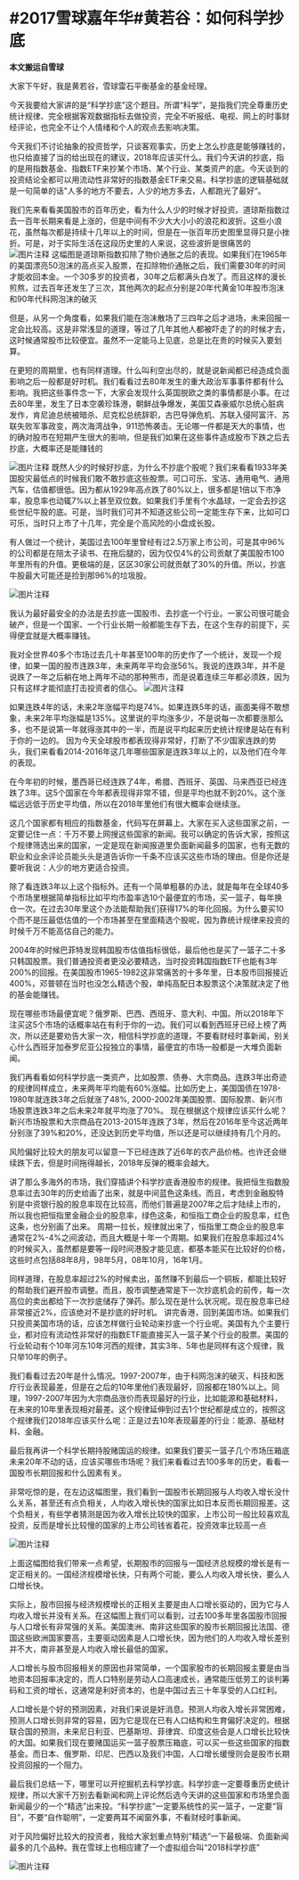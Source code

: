 # #2017雪球嘉年华#黄若谷：如何科学抄底

**本文搬运自雪球**


大家下午好，我是黄若谷，雪球雷石平衡基金的基金经理。

今天我要给大家讲的是“科学抄底”这个题目。所谓“科学”，是指我们完全尊重历史统计规律、完全根据客观数据指标去做投资，完全不听报纸、电视、网上的时事财经评论，也完全不让个人情绪和个人的观点去影响决策。

今天我们不讨论抽象的投资哲学，只谈客观事实，历史上怎么抄底是能够赚钱的，也只给直接了当的给出现在的建议，2018年应该买什么。我们今天讲的抄底，指的是用指数基金、指数ETF来抄某个市场、某个行业、某类资产的底。今天谈到的投资结论全都可以用流动性非常好的指数基金ETF来交易。科学抄底的逻辑基础就是一句简单的话"人多的地方不要去，人少的地方多去，人都跑光了最好“。

我们先来看看美国股市的百年历史，看为什么人少的时候才好投资。道琼斯指数过去一百年长期来看是上涨的，但是中间有不少大大小小的浪花和波折。这些小浪花，虽然每次都是持续十几年以上的时间，但是在一张百年历史图里显得只是小挫折。可是，对于实际生活在这段历史里的人来说，这些波折是很痛苦的
![图片注释](http://storage-uqer.datayes.com/59b8f82c198cb50106be0e0a/44214e94-dee5-11e7-82c3-0242ac140002)
这幅图是道琼斯指数扣除了物价通胀之后的表现。如果我们在1965年的美国漂亮50泡沫的高点买入股票，在扣除物价通胀之后，我们需要30年的时间才能收回本金。一个30多岁的投资者，30年之后都满头白发了。而且这样的漫长煎熬，过去百年还发生了三次，其他两次的起点分别是20年代黄金10年股市泡沫和90年代科网泡沫的破灭

但是，从另一个角度看，如果我们能在泡沫散场了三四年之后才进场，未来回报一定会比较高。这是非常浅显的道理，等过了几年其他人都被吓走了的的时候才去，这时候通常股市比较便宜。虽然不一定能马上见底，总是比在贵的时候买入要划算。

在更短的周期里，也有同样道理。什么叫利空出尽的，就是说新闻都已经造成负面影响之后一般都是好时机。我们看看过去80年发生的重大政治军事事件都有什么影响。我把这些事件念一下，大家会发现什么英国脱欧之类的事情都是小事。在过去80年里，发生了日本空袭珍珠港，朝鲜战争爆发，美国艾森豪威尔总统心脏病发作，肯尼迪总统被暗杀、尼克松总统辞职，古巴导弹危机、苏联入侵阿富汗、苏联失败军事政变，两次海湾战争，911恐怖袭击。无论哪一件都是天大的事情，也的确对股市在短期产生很大的影响，但是我们如果在这些事件造成股市下跌之后去抄底，大概率还是能赚钱的

![图片注释](http://storage-uqer.datayes.com/59b8f82c198cb50106be0e0a/807be890-dee5-11e7-82c3-0242ac140002)
既然人少的时候好抄底，为什么不抄底个股呢？我们来看看1933年美国股灾最低点的时候我们敢不敢抄底这些股票。可口可乐、宝洁、通用电气、通用汽车，估值都很低。因为都从1929年高点跌了80%以上，很多都是1倍以下市净率，股息率也动辄7%以上甚至双位数。如果我们手里有个水晶球，一定会去抄这些世纪牛股的底。可是，当时我们可并不知道这些公司一定能生存下来，比如可口可乐，当时只上市了十几年，完全是个高风险的小盘成长股。 

有人做过一个统计，美国过去100年里曾经有过2.5万家上市公司，可是其中96%的公司都是在陪太子读书、在拖后腿的，因为仅仅4%的公司贡献了美国股市100年里所有的升值。更极端的是，区区30家公司就贡献了30%的升值。所以，抄底牛股最大可能还是捡到那96%的垃圾股。

![图片注释](http://storage-uqer.datayes.com/59b8f82c198cb50106be0e0a/9970089a-dee5-11e7-82c3-0242ac140002)

我认为最好最安全的办法是去抄底一国股市、去抄底一个行业。一家公司很可能会破产，但是一个国家、一个行业长期一般都能生存下去，在这个生存的前提下，买得便宜就是大概率赚钱。 

我对全世界40多个市场过去几十年甚至100年的历史作了一个统计，发现一个规律，如果一国的股市连跌3年，未来两年平均会涨56%。我说的连跌3年，并不是说跌了一年之后躺在地上两年不动的那种熊市，而是说着连续三年都必须跌，因为只有这样才能彻底打击投资者的信心。 
![图片注释](http://storage-uqer.datayes.com/59b8f82c198cb50106be0e0a/b46347b6-dee5-11e7-ba0d-0242ac140002)

如果连跌4年的话，未来2年涨幅平均是74%。如果连跌5年的话，画面美得不敢想象，未来2年平均涨幅是135%。这里说的平均涨多少，不是说每一次都要涨那么多，也不是说第一年就得涨其中的一半，而是说平均起来历史统计规律是站在有利于你的一边的。 因为今天全球股市都表现得非常好，打断了不少国家连跌的势头，我们来看看2014-2016年这几年哪些国家是连跌3年以上的，以及他们在今年的表现。 

在今年初的时候，墨西哥已经连跌了4年，希腊、西班牙、英国、马来西亚已经连跌了3年。这5个国家在今年都表现得非常不错，但是平均也就不到20%。这个涨幅远远低于历史平均值，所以在2018年里他们有很大概率会继续涨。 

这几个国家都有相应的指数基金，代码写在屏幕上。大家在买入这些国家之前，一定要记住一点：千万不要上网搜这些国家的新闻。我可以确定的告诉大家，按照这个规律筛选出来的国家，一定是现在新闻报道里负面新闻最多的国家，也有无数的职业和业余评论员能头头是道告诉你一千条不应该买这些市场的理由。但是你还是要听我说：人少的地方更适合投资。 

除了看连跌3年以上这个指标外。还有一个简单粗暴的办法，就是每年在全球40多个市场里根据简单指标比如平均市盈率选10个最便宜的市场，买一篮子，每年换仓一次。在过去30年里这个办法能帮助我们获得17%的年化回报。为什么要买10个而不是压最低估值的一个市场甚至在里面精选个股呢，因为靠统计规律来投资的时候千万不能高估自己的能力。 

2004年的时候巴菲特发现韩国股市估值指标很低，最后他也是买了一篮子二十多只韩国股票。我们普通投资者更没必要精选，当时投资韩国指数ETF也能有3年200%的回报。在美国股市1965-1982这非常痛苦的十多年里，日本股市回报接近400%，邓普顿在当时也没怎么精选个股，单纯高配日本股票这个决策就决定了他的基金能赚钱。 

现在哪些市场最便宜呢？俄罗斯、巴西、西班牙、意大利、中国。所以2018年下注买这5个市场的话概率站在有利于你的一边。我们可以看到西班牙已经上榜了两次，所以还是要劝告大家一次，相信科学抄底的道理，不要看财经时事新闻，别关心什么西班牙加泰罗尼亚公投独立的事情，最便宜的市场一般都是一大堆负面新闻。 

我们再看看如何科学抄底一类资产，比如股票、债券、大宗商品。连跌3年出奇迹的规律同样成立，未来两年平均能有60%涨幅。比如历史上，美国国债在1978-1980年就连跌3年之后就涨了48%, 2000-2002年美国股票、国际股票、新兴市场股票连跌3年之后未来2年就平均涨了70%。 现在根据这个规律应该买什么呢？新兴市场股票和大宗商品在2013-2015年连跌了3年，然后在2016年至今这近两年分别涨了39%和20%，还没达到历史平均值，所以还是可以继续持有几个月的。 

风险偏好比较大的朋友可以留意一下已经连跌了近6年的农产品价格。也许还会继续跌下去，但是时间拖得越长，2018年反弹的概率会越大。 

讲了那么多海外的市场，我们穿插讲个科学抄底香港股市的规律。我把恒生指数股息率过去30年的历史给画了出来，就是中间蓝色这条线。而且，考虑到金融股特别是中资银行股的股息率现在比较高，而他们普遍是2007年之后才陆续上市的，所以我也把恒指里金融企业的股息率，绿色这条，和恒指工商企业的股息率，红色这条，也分别画了出来。 周期一拉长，规律就出来了，恒指里工商企业的股息率通常在2%-4%之间波动，而且大概是十年一个周期。如果我们在股息率超过4%的时候买入，虽然都是要等一段时间港股才能见底，都基本能买在比较好的价格，这些时点包括88年8月，98年5月，08年10月，16年1月。 

同样道理，在股息率超过2%的时候卖出，虽然赚不到最后一个铜板，都能比较好的帮助我们避开股市调整。而且，股市调整通常是下一次抄底机会的前传，每一次高位的卖出都给下一次抄底储存了弹药。那么现在是什么状况呢。现在股息率已经非常接近2%，应该绝对不是抄底的好时机。 讲完香港，回到美国市场。如果我们只投资美国市场的话，应该怎样做行业轮动来抄底一个行业呢。美国有九个主要行业，都对应有流动性非常好的指数ETF能直接买入一篮子某个行业的股票。美国的行业轮动有个10年河东10年河西的规律，其实3年、5年也是同样有这个规律，我只举10年的例子。 

我们看看过去20年是什么情况。1997-2007年，由于科网泡沫的破灭，科技和医疗行业表现最差，但是在之后的10年里他们表现最好，回报都在180%以上。同理，1997-2007年因为大宗商品涨价而表现最好的行业，比如能源和基础材料，在未来的10年里表现相对最差。这个规律延伸到过去1个世纪都是成立的，按照这个规律我们2018年应该买什么呢：正是过去10年表现最差的行业：能源、基础材料、金融。 

最后我再讲一个科学长期持股赌国运的规律。如果我们要买一篮子几个市场压箱底未来20年不动的话，应该买哪些市场呢？我们来看看过去100多年的历史，看看一国股市长期回报和什么因素有关。 

非常吃惊的是，在左边这幅图里，我们看到一国股市长期回报与人均收入增长没什么关系，甚至还有点负相关，人均收入增长快的国家比如日本反而长期回报差。这个负相关，有些学者猜测是因为收入增长比较快的国家，上市公司一般比较喜欢乱投资，反而是增长比较慢的国家的上市公司钱省着花，投资效率比较高一点

![图片注释](http://storage-uqer.datayes.com/59b8f82c198cb50106be0e0a/16017e7a-dee6-11e7-ba0d-0242ac140002)

上面这幅图给我们带来一点希望，长期股市的回报与一国经济总规模的增长是有一定正相关的。一国经济规模增长快，只有两个可能，要么人均收入增长快，要么人口增长快。 

实际上，股市回报与经济规模增长的正相关主要是由人口增长驱动的，因为它与人均收入增长并没有关系。在这幅图上我们可以看到，过去100多年里各国股市回报与人口增长有非常强的关系。美国澳洲、南非这些国家的股市长期回报比法国、德国这些欧洲国家要高，主要驱动因素是人口增长快，因为他们的人均收入增长差别并不大，南非甚至是人均收入增长最低的国家。 

人口增长与股市回报相关的原因也非常简单，一个国家股市的长期回报主要是由当地资本回报率决定的，而人口特别是劳动人口高速成长，通常能压低劳工的谈判筹码和工资的增长，这通常是利好资本的，也是中国过去三十年享受的人口红利。 

人口增长是个好的预测因素，对我们来说是好消息。预测人均收入增长非常困难，预测人口增长则非常的容易，因为它是现在已有人口结构和生育偏好决定的。根据联合国的预测，未来尼日利亚、巴基斯坦、菲律宾、印度这些会是人口增长比较快的大国。如果我们现在要赌国运买一篮子股票压箱底，可以买一些这些国家的指数基金。而日本、俄罗斯、印尼、巴西以及我们中国，人口增长缓慢则会是股市长期投资回报的一个阻力。 

最后我们总结一下，哪里可以开挖掘机去科学抄底。科学抄底一定要尊重历史统计规律，所以大家千万别去看新闻和网上评论然后选今天讲的这些国家和市场里负面新闻最少的一个“精选”出来投。“科学抄底”一定要系统性的买一篮子，一定要“盲目”，不要“自作聪明”，一定要两耳不闻窗外事，不看财经时事新闻。 

对于风险偏好比较大的投资者，我给大家划重点特别“精选”一下最极端、负面新闻最多的几个品种。我在雪球上也相应建了一个虚拟组合叫“2018科学抄底”

![图片注释](http://storage-uqer.datayes.com/59b8f82c198cb50106be0e0a/4617a382-dee6-11e7-82c3-0242ac140002)